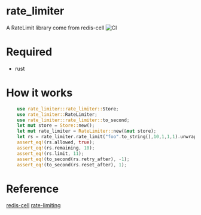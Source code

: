 # rate_limiter

A RateLimit library come from redis-cell
![CI](https://github.com/yangcancai/rate_limiter/actions/workflows/ci.yml/badge.svg)

# Required

* rust 

# How it works

```rust
    use rate_limiter::rate_limiter::Store;
    use rate_limiter::RateLimiter;
    use rate_limiter::rate_limiter::to_second;
    let mut store = Store::new();
    let mut rate_limiter = RateLimiter::new(&mut store);
    let rs = rate_limiter.rate_limit("foo".to_string(),10,1,1,1).unwrap();
    assert_eq!(rs.allowed, true);
    assert_eq!(rs.remaining, 10);
    assert_eq!(rs.limit, 11);
    assert_eq!(to_second(rs.retry_after), -1);
    assert_eq!(to_second(rs.reset_after), 1);
```
# Reference

[redis-cell](https://github.com/brandur/redis-cell)
[rate-limiting](https://brandur.org/rate-limiting)